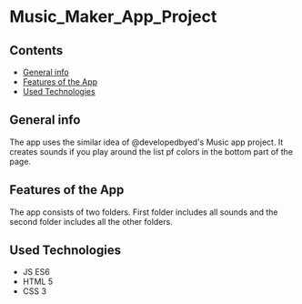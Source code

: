 # Music_Maker_App_Project

## Contents

* [General info](#general-info)
* [Features of the App](#features-of-the-app)
* [Used Technologies](used-technologies)

## General info

The app uses the similar idea of @developedbyed's Music app project. It creates sounds if you play around the list pf colors in the bottom part of the page.

## Features of the App

The app consists of two folders.  First folder includes all sounds and the second folder includes all the other folders.

## Used Technologies

* JS ES6
* HTML 5
* CSS 3
